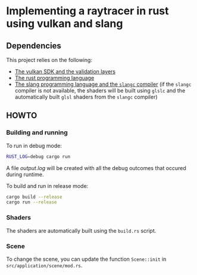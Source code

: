 # Implementing a raytracer in rust using vulkan and slang

## Dependencies

This project relies on the following:
- [The vulkan SDK and the validation layers](https://www.lunarg.com/vulkan-sdk/) 
- [The rust programming language](https://www.rust-lang.org/)
- [The slang programming language and the `slangc` compiler](https://shader-slang.com/) (if the `slangc` compiler is not available, the shaders will be built using `glslc` and the automatically built `glsl` shaders from the `slangc` compiler)

## HOWTO

### Building and running

To run in debug mode:
```sh
RUST_LOG=debug cargo run
```
A file $output.log$ will be created with all the debug outcomes that occured during runtime.

To build and run in release mode:
```sh
cargo build --release
cargo run --release
```

### Shaders

The shaders are automatically built using the `build.rs` script.

### Scene

To change the scene, you can update the function `Scene::init` in `src/application/scene/mod.rs`.
